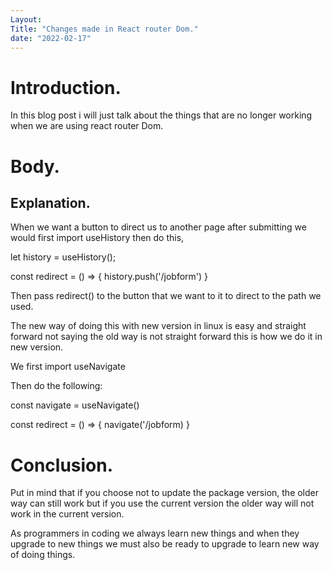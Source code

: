 ```yaml
---
Layout: 
Title: "Changes made in React router Dom."
date: "2022-02-17"
---
```


# Introduction.

In this blog post i will just talk about the things that are no longer working when we are using react router Dom.

# Body.

## Explanation.

When we want a button to direct us to another page after submitting we would first import useHistory
then do this,

  let history = useHistory();

  const redirect = () => {
    history.push('/jobform')
} 

Then pass redirect() to the button that we want to it to direct to the path we used.


The new way of doing this with new version in linux is easy and straight forward not saying the old way is not straight forward this is how we do it in new version.

We first import  useNavigate 

Then do the following:

const navigate = useNavigate()

const redirect = () => {
    navigate('/jobform)
}


# Conclusion.

Put in mind that if you choose not to update the package version, the older way can still work but if you use the current version the older way will not work in the current version.

As programmers in coding we always learn new things and when they upgrade to new things we must also be ready to upgrade to learn new way of doing things.
